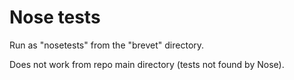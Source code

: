 # Nose tests #

Run as "nosetests" from the "brevet" directory.

Does not work from repo main directory (tests not found by
Nose). 



